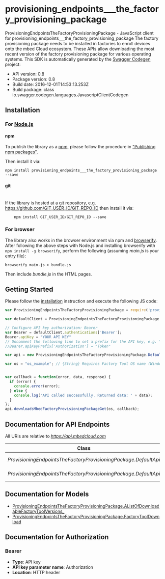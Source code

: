 # provisioning_endpoints___the_factory_provisioning_package

ProvisioningEndpointsTheFactoryProvisioningPackage - JavaScript client for provisioning_endpoints___the_factory_provisioning_package
The factory provisioning package needs to be installed in factories to enroll devices onto the mbed Cloud ecosystem.  These APIs allow downloading the most recent version of the factory provisioning package for various operating systems. 
This SDK is automatically generated by the [Swagger Codegen](https://github.com/swagger-api/swagger-codegen) project:

- API version: 0.8
- Package version: 0.8
- Build date: 2016-12-01T14:53:13.253Z
- Build package: class io.swagger.codegen.languages.JavascriptClientCodegen

## Installation

### For [Node.js](https://nodejs.org/)

#### npm

To publish the library as a [npm](https://www.npmjs.com/),
please follow the procedure in ["Publishing npm packages"](https://docs.npmjs.com/getting-started/publishing-npm-packages).

Then install it via:

```shell
npm install provisioning_endpoints___the_factory_provisioning_package --save
```

#### git
#
If the library is hosted at a git repository, e.g.
https://github.com/GIT_USER_ID/GIT_REPO_ID
then install it via:

```shell
    npm install GIT_USER_ID/GIT_REPO_ID --save
```

### For browser

The library also works in the browser environment via npm and [browserify](http://browserify.org/). After following
the above steps with Node.js and installing browserify with `npm install -g browserify`,
perform the following (assuming *main.js* is your entry file):

```shell
browserify main.js > bundle.js
```

Then include *bundle.js* in the HTML pages.

## Getting Started

Please follow the [installation](#installation) instruction and execute the following JS code:

```javascript
var ProvisioningEndpointsTheFactoryProvisioningPackage = require('provisioning_endpoints___the_factory_provisioning_package');

var defaultClient = ProvisioningEndpointsTheFactoryProvisioningPackage.ApiClient.instance;

// Configure API key authorization: Bearer
var Bearer = defaultClient.authentications['Bearer'];
Bearer.apiKey = "YOUR API KEY"
// Uncomment the following line to set a prefix for the API key, e.g. "Token" (defaults to null)
//Bearer.apiKeyPrefix['Authorization'] = "Token"

var api = new ProvisioningEndpointsTheFactoryProvisioningPackage.DefaultApi()

var os = "os_example"; // {String} Requires Factory Tool OS name (Windows or Linux).


var callback = function(error, data, response) {
  if (error) {
    console.error(error);
  } else {
    console.log('API called successfully. Returned data: ' + data);
  }
};
api.downloadsMbedFactoryProvisioningPackageGet(os, callback);

```

## Documentation for API Endpoints

All URIs are relative to *https://api.mbedcloud.com*

Class | Method | HTTP request | Description
------------ | ------------- | ------------- | -------------
*ProvisioningEndpointsTheFactoryProvisioningPackage.DefaultApi* | [**downloadsMbedFactoryProvisioningPackageGet**](docs/DefaultApi.md#downloadsMbedFactoryProvisioningPackageGet) | **GET** /downloads/mbed_factory_provisioning_package | 
*ProvisioningEndpointsTheFactoryProvisioningPackage.DefaultApi* | [**downloadsMbedFactoryProvisioningPackageInfoGet**](docs/DefaultApi.md#downloadsMbedFactoryProvisioningPackageInfoGet) | **GET** /downloads/mbed_factory_provisioning_package/info | 


## Documentation for Models

 - [ProvisioningEndpointsTheFactoryProvisioningPackage.AListOfDownloadableFactoryToolVersions_](docs/AListOfDownloadableFactoryToolVersions_.md)
 - [ProvisioningEndpointsTheFactoryProvisioningPackage.FactoryToolDownload](docs/FactoryToolDownload.md)


## Documentation for Authorization


### Bearer

- **Type**: API key
- **API key parameter name**: Authorization
- **Location**: HTTP header

